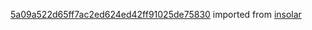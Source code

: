 [5a09a522d65ff7ac2ed624ed42ff91025de75830](https://github.com/insolar/insolar/commit/5a09a522d65ff7ac2ed624ed42ff91025de75830) imported from [insolar](https://github.com/insolar/insolar)
